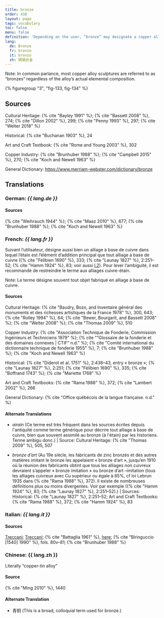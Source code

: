 ```yaml
---
title: bronze
order: 430
layout: page
tags: vocabulary
toc: false
menu: false
definition: 'Depending on the user, “bronze” may designate a copper alloy that has tin as the primary added element or any other copper-based alloy. We recommend using the term “bronze” specifically for copper-tin alloys unless qualified by another term (e.g., “silicon bronze”). See [I.2§1](/vol-1/2/#S1).'
lang:
  de: Bronze
  fr: bronze
  it: bronzo
  zh: 铜锡合金
---
```


<div class="backmatter">

Note: In common parlance, most copper alloy sculptures are referred to as “bronzes” regardless of the alloy’s actual elemental composition.

</div>

{% figuregroup "3", "fig-133, fig-134" %}

## Sources

Cultural Heritage: {% cite "Bayley 1991" %}; {% cite "Bassett 2008" %}, 274; {% cite "Dillon 2002" %}, 299; {% cite "Penny 1993" %}, 297; {% cite "Welter 2018" %}

Historical: {% cite "Buchanan 1903" %}, 24

Art and Craft Textbook: {% cite "Rome and Young 2003" %}, 302

Copper Industry: {% cite "Brunhuber 1988" %}; {% cite "Campbell 2015" %}, 270; {% cite "Koch and Newell 1963" %}

General Dictionary: <https://www.merriam-webster.com/dictionary/bronze>

## Translations

<div class="accordion">

### **German**: *{{ lang.de }}*

#### Sources

{% cite "Weihrauch 1944" %}; {% cite "Maaz 2010" %}, 677; {% cite "Brunhuber 1988" %}; {% cite "Koch and Newell 1963" %}

### **French**: *{{ lang.fr }}*

Suivant l’utilisateur, désigne aussi bien un alliage à base de cuivre dans lequel l’étain est l’élément d’addition principal que tout alliage à base de cuivre ({% cite "Félibien 1690" %}, 333; {% cite "Launay 1827" %}, 2:251–52; {% cite "Hamm 1924" %}, 83; voir aussi [I.2](#I.2)). Pour lever l’ambiguité, il est recommandé de restreindre le terme aux alliages cuivre-étain.

<div class="backmatter">

Note: Le terme désigne souvent tout objet fabriqué en alliage à base de cuivre.

</div>

#### Sources

Cultural Heritage: {% cite "Baudry, Bozo, and Inventaire général des monuments et des richesses artistiques de la France 1978" %}, 300, 643; {% cite "Rolley 1994" %}, 64; {% cite "Bewer, Bourgarit, and Bassett 2008" %}; {% cite "Welter 2008" %}; {% cite "Thomas 2009" %}, 510

Copper Industry: {% cite "Association Technique de Fonderie, Commission Ingénieurs et Techniciens 1979" %}; {% cite "“Glossaire de la fonderie et des domaines connexes | CTIF” n.d." %}; {% cite "Comité international du dictionnaire technique de fonderie 1955" %}, 7; {% cite "Brunhuber 1988" %}; {% cite "Koch and Newell 1963" %}

Historical: {% cite "Diderot et al. 1751" %}, 2:436–43, entry « bronze »; {% cite "Launay 1827" %}, 2:251; {% cite "Félibien 1690" %}, 335; {% cite "Boffrand 1743" %}; {% cite "Mariette 1768" %}

Art and Craft Textbooks: {% cite "Rama 1988" %}, 372; {% cite "Lambert 2002" %}, 266

General Dictionary: {% cite "Office québécois de la langue française. n.d." %}

#### Alternate Translations

- *airain* (Ce terme est très fréquent dans les sources écrites depuis l'antiquité comme terme générique pour décrire tout alliage à base de cuivre, bien que souvent assimilé au bronze (à l'étain) par les historiens. Terme ambigu donc.) | Source: Cultural Heritage: {% cite "Thomas 2009" %}, 505, 507

- *bronze d’art* (Au 19e siècle, les fabricants de zinc bronzés et des autres matières imitant le bronze les appelaient « bronze d’art », jusqu’en 1910 où la réunion des fabricants obtint que tous les alliages non cuivreux devraient s’appeler « bronze imitation » ou bronze d’art –imitation (tous les alliages cuivreux avec Cu supérieur ou égale à 65%, cf loi Lebrun 1935 dans {% cite "Rama 1988" %}, 372). Il existe de nombreuses définitions plus ou moins divergentes. Voir par exemple ({% cite "Hamm 1924" %}, 83; {% cite "Launay 1827" %}, 2:251–52).) | Sources: Historical: {% cite "Launay 1827" %}, 2:251–52; Art and Craft Textbooks: {% cite "Rama 1988" %}, 372; {% cite "Hamm 1924" %}, 83

### **Italian**: *{{ lang.it }}*

#### Sources
[Treccani](http://www.treccani.it/vocabolario/bronzo/); [Treccani](https://www.treccani.it/enciclopedia/fusione_%28Enciclopedia-Italiana%29/); {% cite "Battaglia 1961" %}, [here](http://www.gdli.it/pdf_viewer/Scripts/pdf.js/web/viewer.asp?file=/PDF/GDLI02/GDLI_02_ocr_400.pdf&parola); {% cite "Biringuccio [1540] 1990" %}, fols. 80v–81; {% cite "Brunhuber 1988" %}

### **Chinese**: {{ lang.zh }}

Literally “copper-tin alloy”

#### Source

{% cite "Ming 2010" %}, 1440

#### Alternate Translation

- 青铜 (This is a broad, colloquial term used for bronze.)

</div>
